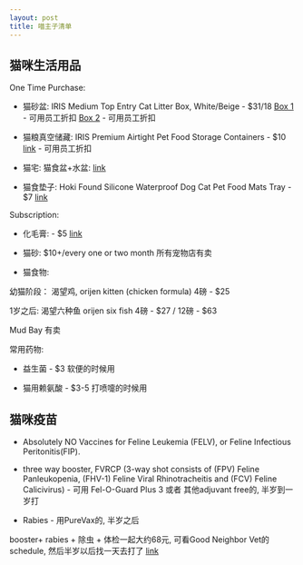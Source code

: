 ```yaml
---
layout: post
title: 喵主子清单
---
```


## 猫咪生活用品

One Time Purchase:

* 猫砂盆: IRIS Medium Top Entry Cat Litter Box, White/Beige - $31/18
[Box 1](https://www.amazon.com/gp/product/B01MRV5YNO/ref=ox_sc_act_title_1?smid=ATVPDKIKX0DER&th=1) - 可用员工折扣
[Box 2](https://www.amazon.com/gp/product/B076YR7VT2/ref=ox_sc_saved_title_1?smid=ATVPDKIKX0DER&psc=1) - 可用员工折扣

* 猫粮真空储藏: IRIS Premium Airtight Pet Food Storage Containers - $10
[link](https://www.amazon.com/gp/product/B00186O0SS/ref=ox_sc_act_title_5?smid=ATVPDKIKX0DER&psc=1) - 可用员工折扣

* 猫宅: 猫食盆+水盆: 
[link](https://www.amazon.com/gp/product/B01M9IDJ9R/ref=ox_sc_saved_title_2?smid=A1VU7HQDV1QE9Y&psc=1) 

* 猫食垫子: Hoki Found Silicone Waterproof Dog Cat Pet Food Mats Tray - $7
[link](https://www.amazon.com/gp/product/B01N8TH7JY/ref=ox_sc_act_title_2?smid=A1477Z5QQEZZIC&psc=1)

Subscription: 

* 化毛膏: - $5
[link](https://www.amazon.com/gp/product/B0002I9O84/ref=ox_sc_act_title_4?smid=ATVPDKIKX0DER&psc=1)

* 猫砂: $10+/every one or two month
所有宠物店有卖

* 猫食物: 

幼猫阶段： 渴望鸡, orijen kitten (chicken formula) 4磅 - $25

1岁之后: 渴望六种鱼 orijen six fish  4磅 - $27 / 12磅 - $63

Mud Bay 有卖

常用药物: 

* 益生菌 - $3
软便的时候用

* 猫用赖氨酸 - $3-5
打喷嚏的时候用 

## 猫咪疫苗

* Absolutely NO Vaccines for Feline Leukemia (FELV), or Feline Infectious Peritonitis(FIP).  

* three way booster, FVRCP (3-way shot consists of (FPV) Feline Panleukopenia, (FHV-1) Feline Viral Rhinotracheitis and (FCV) Feline Calicivirus) - 可用 Fel-O-Guard Plus 3 或者 其他adjuvant free的, 半岁到一岁打

* Rabies - 用PureVax的, 半岁之后

booster+ rabies + 除虫 + 体检一起大约68元, 可看Good Neighbor Vet的schedule, 然后半岁以后找一天去打了
[link](http://goodneighborvet.com/services/northwest-pet-vaccination-services.php)


